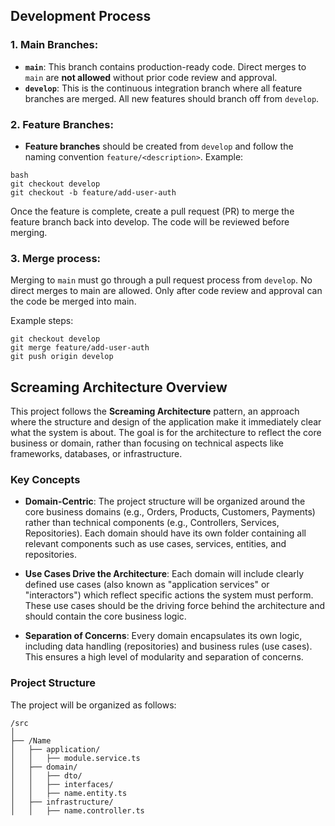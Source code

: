 ## Development Process

### 1. Main Branches:
- **`main`**: This branch contains production-ready code. Direct merges to `main` are **not allowed** without prior code review and approval.
- **`develop`**: This is the continuous integration branch where all feature branches are merged. All new features should branch off from `develop`.

### 2. Feature Branches:
- **Feature branches** should be created from `develop` and follow the naming convention `feature/<description>`. Example:
  
```
bash
git checkout develop
git checkout -b feature/add-user-auth
```

Once the feature is complete, create a pull request (PR) to merge the feature branch back into develop. The code will be reviewed before merging.

### 3. Merge process:
Merging to `main` must go through a pull request process from `develop`. No direct merges to main are allowed. Only after code review and approval can the code be merged into main.

Example steps:

```
git checkout develop
git merge feature/add-user-auth
git push origin develop
```

## Screaming Architecture Overview

This project follows the **Screaming Architecture** pattern, an approach where the structure and design of the application make it immediately clear what the system is about. The goal is for the architecture to reflect the core business or domain, rather than focusing on technical aspects like frameworks, databases, or infrastructure.

### Key Concepts

- **Domain-Centric**: The project structure will be organized around the core business domains (e.g., Orders, Products, Customers, Payments) rather than technical components (e.g., Controllers, Services, Repositories). Each domain should have its own folder containing all relevant components such as use cases, services, entities, and repositories.
  
- **Use Cases Drive the Architecture**: Each domain will include clearly defined use cases (also known as "application services" or "interactors") which reflect specific actions the system must perform. These use cases should be the driving force behind the architecture and should contain the core business logic.

- **Separation of Concerns**: Every domain encapsulates its own logic, including data handling (repositories) and business rules (use cases). This ensures a high level of modularity and separation of concerns.

### Project Structure

The project will be organized as follows:

```
/src
│
├── /Name
│   ├── application/
│   │   ├── module.service.ts
│   ├── domain/
│   │   ├── dto/
│   │   ├── interfaces/
│   │   ├── name.entity.ts
│   ├── infrastructure/
│   │   ├── name.controller.ts
```